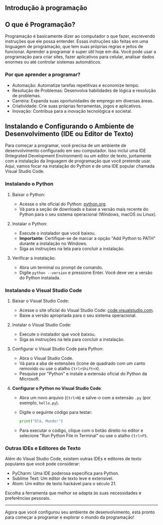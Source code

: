 ## Introdução à programação 


## O que é Programação?

Programação é basicamente dizer ao computador o que fazer, escrevendo instruções que ele possa entender. Essas instruções são feitas em uma linguagem de programação, que tem suas próprias regras e jeitos de funcionar. Aprender a programar é super útil hoje em dia. Você pode usar a programação para criar sites, fazer aplicativos para celular, analisar dados enormes ou até controlar sistemas automáticos.

### Por que aprender a programar?

- Automação: Automatize tarefas repetitivas e economize tempo.
- Resolução de Problemas: Desenvolva habilidades de lógica e resolução de problemas.
- Carreira: Expanda suas oportunidades de emprego em diversas áreas.
- Criatividade: Crie suas próprias ferramentas, jogos e aplicativos.
- Inovação: Contribua para a inovação tecnológica e societal.

## Instalando e Configurando o Ambiente de Desenvolvimento (IDE ou Editor de Texto)

Para começar a programar, você precisa de um ambiente de desenvolvimento configurado em seu computador. Isso inclui uma IDE (Integrated Development Environment) ou um editor de texto, juntamente com a instalação da linguagem de programação que você pretende usar. Aqui, vamos focar na instalação do Python e de uma IDE popular chamada Visual Studio Code.

### Instalando o Python

1. Baixar o Python:
   - Acesse o site oficial do Python: [python.org](https://www.python.org/).
   - Vá para a seção de downloads e baixe a versão mais recente do Python para o seu sistema operacional (Windows, macOS ou Linux).

2. Instalar o Python:
   - Execute o instalador que você baixou.
   - **Importante**: Certifique-se de marcar a opção "Add Python to PATH" durante a instalação no Windows.
   - Siga as instruções na tela para concluir a instalação.

3. Verificar a instalação:
   - Abra um terminal ou prompt de comando.
   - Digite `python --version` e pressione Enter. Você deve ver a versão do Python instalada.

### Instalando o Visual Studio Code

1. Baixar o Visual Studio Code:
   - Acesse o site oficial do Visual Studio Code: [code.visualstudio.com](https://code.visualstudio.com/).
   - Baixe a versão apropriada para o seu sistema operacional.

2. Instalar o Visual Studio Code:
   - Execute o instalador que você baixou.
   - Siga as instruções na tela para concluir a instalação.

3. Configurar o Visual Studio Code para Python:
   - Abra o Visual Studio Code.
   - Vá para a aba de extensões (ícone de quadrado com um canto removido ou use o atalho `Ctrl+Shift+X`).
   - Pesquise por "Python" e instale a extensão oficial do Python da Microsoft.

4. **Configurar o Python no Visual Studio Code**:
   - Abra um novo arquivo (`Ctrl+N`) e salve-o com a extensão `.py` (por exemplo, `hello.py`).
   - Digite o seguinte código para testar:

     ```python
     print("Olá, Mundo!")
     ```
   - Para executar o código, clique com o botão direito no editor e selecione "Run Python File in Terminal" ou use o atalho `Ctrl+F5`.

### Outras IDEs e Editores de Texto

Além do Visual Studio Code, existem outras IDEs e editores de texto populares que você pode considerar:

- PyCharm: Uma IDE poderosa específica para Python.
- Sublime Text: Um editor de texto leve e extensível.
- Atom: Um editor de texto hackável para o século 21.

Escolha a ferramenta que melhor se adapta às suas necessidades e preferências pessoais.

---

Agora que você configurou seu ambiente de desenvolvimento, está pronto para começar a programar e explorar o mundo da programação!
